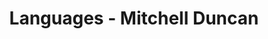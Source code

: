 ---
title: Languages - Mitchell Duncan
category: languages
permalink: "/languages"
layout: category
---